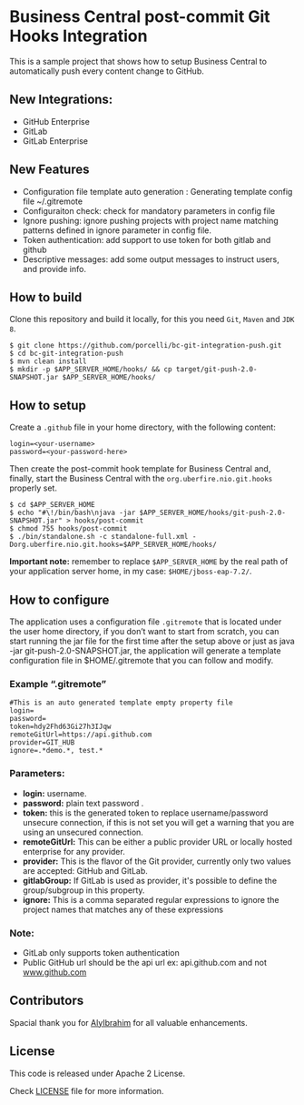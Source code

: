 # Business Central post-commit Git Hooks Integration

This is a sample project that shows how to setup Business Central to automatically push every content change to GitHub.

## New Integrations:
 - GitHub Enterprise
 - GitLab
 - GitLab Enterprise

## New Features
 - Configuration file template auto generation : Generating template config file ~/.gitremote
 - Configuraiton check: check for mandatory parameters in config file
 - Ignore pushing: ignore pushing projects with project name matching patterns defined in ignore parameter in config file.
 - Token authentication: add support to use token for both gitlab and github
 - Descriptive messages: add some output messages to instruct users, and provide info.

## How to build

Clone this repository and build it locally, for this you need `Git`, `Maven` and `JDK 8`.

```shell
$ git clone https://github.com/porcelli/bc-git-integration-push.git
$ cd bc-git-integration-push
$ mvn clean install
$ mkdir -p $APP_SERVER_HOME/hooks/ && cp target/git-push-2.0-SNAPSHOT.jar $APP_SERVER_HOME/hooks/
```

## How to setup

Create a `.github` file in your home directory, with the following content:

```properties
login=<your-username>
password=<your-password-here>
```

Then create the post-commit hook template for Business Central and, finally, start the Business Central with the `org.uberfire.nio.git.hooks` properly set.

```shell
$ cd $APP_SERVER_HOME
$ echo "#\!/bin/bash\njava -jar $APP_SERVER_HOME/hooks/git-push-2.0-SNAPSHOT.jar" > hooks/post-commit
$ chmod 755 hooks/post-commit
$ ./bin/standalone.sh -c standalone-full.xml -Dorg.uberfire.nio.git.hooks=$APP_SERVER_HOME/hooks/
```

**Important note:** remember to replace `$APP_SERVER_HOME` by the real path of your application server home, in my case: `$HOME/jboss-eap-7.2/`. 

## How to configure

The application uses a configuration file `.gitremote` that is located under the user home directory, if you don’t want to start from scratch, you can start running the jar file for the first time after the setup above or just as java -jar git-push-2.0-SNAPSHOT.jar, the application will generate a template configuration file in $HOME/.gitremote that you can follow and modify.

### Example “.gitremote”

```
#This is an auto generated template empty property file
login=
password=
token=hdy2Fhd63Gi27h3IJqw
remoteGitUrl=https://api.github.com
provider=GIT_HUB
ignore=.*demo.*, test.*
```
### Parameters:

 - **login:** username.
 - **password:** plain text password .
 - **token:** this is the generated token to replace username/password unsecure connection, if this is not set you will get a warning that you are using an unsecured connection.
 - **remoteGitUrl:** This can be either a public provider URL or locally hosted enterprise for any provider.
 - **provider:** This is the flavor of the Git provider, currently only two values are accepted: GitHub and GitLab.
 - **gitlabGroup:** If GitLab is used as provider, it's possible to define the group/subgroup in this property.
 - **ignore:** This is a comma separated regular expressions to ignore the project names that matches any of these expressions

### Note:
 - GitLab only supports token authentication
 - Public GitHub url should be the api url ex: api.github.com and not www.github.com

## Contributors

Spacial thank you for [AlyIbrahim](https://github.com/AlyIbrahim) for all valuable enhancements.

## License

This code is released under Apache 2 License.

Check [LICENSE](LICENSE-ASL-2.0.txt) file for more information.
